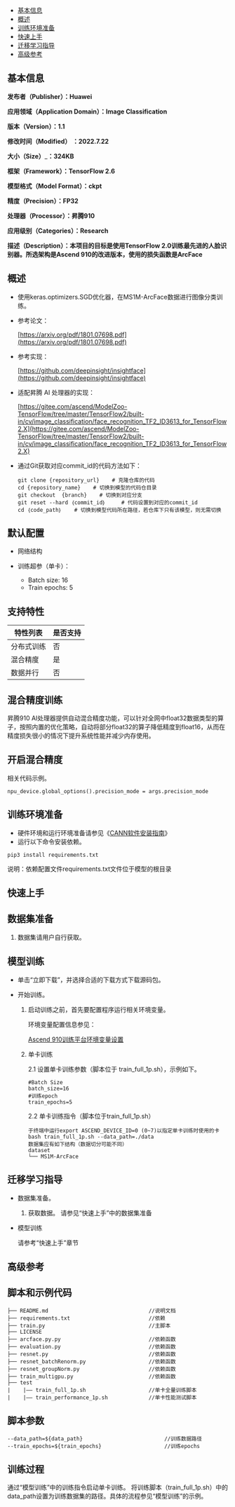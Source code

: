- [基本信息](#基本信息.md)
- [概述](#概述.md)
- [训练环境准备](#训练环境准备.md)
- [快速上手](#快速上手.md)
- [迁移学习指导](#迁移学习指导.md)
- [高级参考](#高级参考.md)

<h2 id="基本信息.md">基本信息</h2>

**发布者（Publisher）：Huawei**

**应用领域（Application Domain）：Image Classification**

**版本（Version）：1.1**

**修改时间（Modified） ：2022.7.22**

**大小（Size）**_**：324KB**

**框架（Framework）：TensorFlow 2.6**

**模型格式（Model Format）：ckpt**

**精度（Precision）：FP32**

**处理器（Processor）：昇腾910**

**应用级别（Categories）：Research**

**描述（Description）：本项目的目标是使用TensorFlow 2.0训练最先进的人脸识别器。所选架构是Ascend 910的改进版本，使用的损失函数是ArcFace**

<h2 id="概述.md">概述</h2>

- 使用keras.optimizers.SGD优化器，在MS1M-ArcFace数据进行图像分类训练。

- 参考论文：

    [https://arxiv.org/pdf/1801.07698.pdf](https://arxiv.org/pdf/1801.07698.pdf)

- 参考实现：

    [https://github.com/deepinsight/insightface](https://github.com/deepinsight/insightface)

- 适配昇腾 AI 处理器的实现：

    [https://gitee.com/ascend/ModelZoo-TensorFlow/tree/master/TensorFlow2/built-in/cv/image_classification/face_recognition_TF2_ID3613_for_TensorFlow2.X](https://gitee.com/ascend/ModelZoo-TensorFlow/tree/master/TensorFlow2/built-in/cv/image_classification/face_recognition_TF2_ID3613_for_TensorFlow2.X)

- 通过Git获取对应commit\_id的代码方法如下：

    ```
    git clone {repository_url}    # 克隆仓库的代码
    cd {repository_name}    # 切换到模型的代码仓目录
    git checkout  {branch}    # 切换到对应分支
    git reset --hard ｛commit_id｝     # 代码设置到对应的commit_id
    cd ｛code_path｝    # 切换到模型代码所在路径，若仓库下只有该模型，则无需切换
    ```

## 默认配置<a name="section91661242121611"></a>
-   网络结构

-   训练超参（单卡）：
    -   Batch size: 16
    -   Train epochs: 5


## 支持特性<a name="section1899153513554"></a>

| 特性列表   | 是否支持 |
| ---------- | -------- |
| 分布式训练 | 否       |
| 混合精度   | 是       |
| 数据并行   | 否       |


## 混合精度训练<a name="section168064817164"></a>

昇腾910 AI处理器提供自动混合精度功能，可以针对全网中float32数据类型的算子，按照内置的优化策略，自动将部分float32的算子降低精度到float16，从而在精度损失很小的情况下提升系统性能并减少内存使用。

## 开启混合精度<a name="section20779114113713"></a>
相关代码示例。

```
npu_device.global_options().precision_mode = args.precision_mode
```

<h2 id="训练环境准备.md">训练环境准备</h2>

-  硬件环境和运行环境准备请参见《[CANN软件安装指南](https://support.huawei.com/enterprise/zh/ascend-computing/cann-pid-251168373?category=installation-update)》
-  运行以下命令安装依赖。
```
pip3 install requirements.txt
```
说明：依赖配置文件requirements.txt文件位于模型的根目录


<h2 id="快速上手.md">快速上手</h2>

## 数据集准备<a name="section361114841316"></a>

1. 数据集请用户自行获取。

## 模型训练<a name="section715881518135"></a>
- 单击“立即下载”，并选择合适的下载方式下载源码包。
- 开始训练。

    1. 启动训练之前，首先要配置程序运行相关环境变量。

       环境变量配置信息参见：

          [Ascend 910训练平台环境变量设置](https://gitee.com/ascend/ModelZoo-TensorFlow/wikis/01.%E8%AE%AD%E7%BB%83%E8%84%9A%E6%9C%AC%E8%BF%81%E7%A7%BB%E6%A1%88%E4%BE%8B/Ascend%20910%E8%AE%AD%E7%BB%83%E5%B9%B3%E5%8F%B0%E7%8E%AF%E5%A2%83%E5%8F%98%E9%87%8F%E8%AE%BE%E7%BD%AE)


    2. 单卡训练

        2.1 设置单卡训练参数（脚本位于 train_full_1p.sh），示例如下。

        ```
        #Batch Size
        batch_size=16
        #训练epoch
        train_epochs=5
        ```

        2.2 单卡训练指令（脚本位于train_full_1p.sh）

        ```
        于终端中运行export ASCEND_DEVICE_ID=0 (0~7)以指定单卡训练时使用的卡
        bash train_full_1p.sh --data_path=./data
        数据集应有如下结构（数据切分可能不同）
        dataset
        └── MS1M-ArcFace
        ```

<h2 id="迁移学习指导.md">迁移学习指导</h2>

- 数据集准备。

    1.  获取数据。
        请参见“快速上手”中的数据集准备

- 模型训练

    请参考“快速上手”章节

<h2 id="高级参考.md">高级参考</h2>

## 脚本和示例代码<a name="section08421615141513"></a>

    ├── README.md                                //说明文档
    ├── requirements.txt                         //依赖
    ├── train.py                                 //主脚本
    ├── LICENSE
    ├── arcface.py.py                            //依赖函数
    ├── evaluation.py                            //依赖函数
    ├── resnet.py                           	 //依赖函数
    ├── resnet_batchRenorm.py                    //依赖函数
    ├── resnet_groupNorm.py                      //依赖函数
    ├── train_multigpu.py                        //依赖函数
    ├── test
    |    |—— train_full_1p.sh                    //单卡全量训练脚本
    |    |—— train_performance_1p.sh             //单卡性能测试脚本

## 脚本参数<a name="section6669162441511"></a>

```
--data_path=${data_path}                          //训练数据路径
--train_epochs=${train_epochs}                    //训练epochs
```

## 训练过程<a name="section1589455252218"></a>

通过“模型训练”中的训练指令启动单卡训练。
将训练脚本（train_full_1p.sh）中的data_path设置为训练数据集的路径。具体的流程参见“模型训练”的示例。